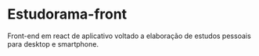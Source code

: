 # Estudorama-front
Front-end em react de aplicativo voltado a elaboração de estudos pessoais para desktop e smartphone.
